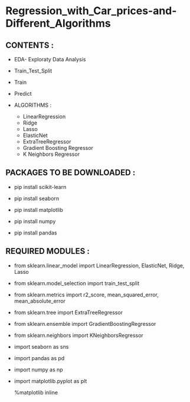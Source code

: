 # Regression_with_Car_prices-and-Different_Algorithms

## CONTENTS :

- EDA- Exploraty Data Analysis
- Train_Test_Split
- Train 
- Predict

- ALGORITHMS :
  - LinearRegression
  - Ridge
  - Lasso
  - ElasticNet
  - ExtraTreeRegressor
  - Gradient Boosting Regressor
  - K Neighbors Regressor

## PACKAGES TO BE DOWNLOADED :

* pip install scikit-learn

* pip install seaborn

* pip install matplotlib

* pip install numpy

* pip install pandas

## REQUIRED MODULES :

* from sklearn.linear_model import LinearRegression, ElasticNet, Ridge, Lasso
* from sklearn.model_selection import train_test_split
* from sklearn.metrics import r2_score, mean_squared_error, mean_absolute_error
* from sklearn.tree import ExtraTreeRegressor
* from sklearn.ensemble import GradientBoostingRegressor
* from sklearn.neighbors import KNeighborsRegressor
* import seaborn as sns
* import pandas as pd
* import numpy as np
* import matplotlib.pyplot as plt

  %matplotlib inline


